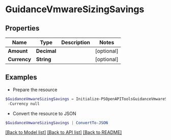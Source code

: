 # GuidanceVmwareSizingSavings
## Properties

Name | Type | Description | Notes
------------ | ------------- | ------------- | -------------
**Amount** | **Decimal** |  | [optional] 
**Currency** | **String** |  | [optional] 

## Examples

- Prepare the resource
```powershell
$GuidanceVmwareSizingSavings = Initialize-PSOpenAPIToolsGuidanceVmwareSizingSavings  -Amount null `
 -Currency null
```

- Convert the resource to JSON
```powershell
$GuidanceVmwareSizingSavings | ConvertTo-JSON
```

[[Back to Model list]](../README.md#documentation-for-models) [[Back to API list]](../README.md#documentation-for-api-endpoints) [[Back to README]](../README.md)

